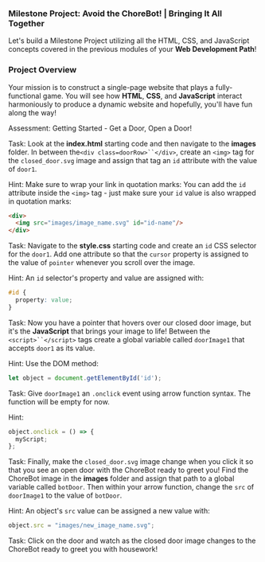 ### Milestone Project: Avoid the ChoreBot! | Bringing It All Together

Let's build a Milestone Project utilizing all the HTML, CSS, and JavaScript concepts covered in the previous modules of your __Web Development Path__!

### Project Overview
Your mission is to construct a single-page website that plays a fully-functional game. You will see how __HTML__, __CSS__, and __JavaScript__ interact harmoniously to produce a dynamic website and hopefully, you'll have fun along the way!

Assessment: Getting Started - Get a Door, Open a Door!

Task: Look at the __index.html__ starting code and then navigate to the __images__ folder. In between the`<div class=doorRow>``</div>`, create an `<img>` tag for the `closed_door.svg` image and assign that tag an `id` attribute with the value of `door1`.

Hint: Make sure to wrap your link in quotation marks: You can add the `id` attribute inside the `<img>` tag - just make sure your `id` value is also wrapped in quotation marks:

```html
<div>
  <img src="images/image_name.svg" id="id-name"/> 
</div>
```

Task: Navigate to the __style.css__ starting code and create an `id` CSS selector for the `door1`. Add one attribute so that the `cursor` property is assigned to the value of `pointer` whenever you scroll over the image.

Hint: An `id` selector's property and value are assigned with:

```css
#id { 
  property: value;
}
```

Task: Now you have a pointer that hovers over our closed door image, but it's the __JavaScript__ that brings your image to life! Between the `<script>``</script>` tags create a global variable called `doorImage1` that accepts `door1` as its value.

Hint: Use the DOM method: 

```JavaScript
let object = document.getElementById('id');
```

Task: Give `doorImage1` an `.onclick` event using arrow function syntax. The function will be empty for now.

Hint: 

```JavaScript
object.onclick = () => {
  myScript;
};
```

Task: Finally, make the `closed_door.svg` image change when you click it so that you see an open door with the ChoreBot ready to greet you!  Find the ChoreBot image in the __images__ folder and assign that path to a global variable called `botDoor`. Then within your arrow function, change the `src` of `doorImage1` to the value of `botDoor`.

Hint: An object's `src` value can be assigned a new 	value with:

```JavaScript
object.src = "images/new_image_name.svg";
```

Task: Click on the door and watch as the closed door image changes to the ChoreBot ready to greet you with housework!
